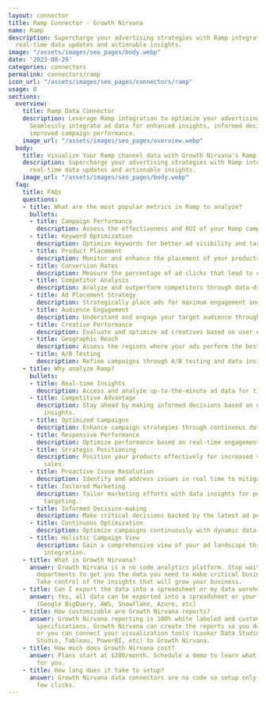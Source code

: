 ```yaml
---
layout: connector
title: Ramp Connector - Growth Nirvana
name: Ramp
description: Supercharge your advertising strategies with Ramp integration, unlocking
  real-time data updates and actionable insights.
image: "/assets/images/seo_pages/body.webp"
date: '2023-08-29'
categories: connectors
permalink: connectors/ramp
icon_url: "/assets/images/seo_pages/connectors/ramp"
usage: 0
sections:
  overview:
    title: Ramp Data Connector
    description: Leverage Ramp integration to optimize your advertising campaigns.
      Seamlessly integrate ad data for enhanced insights, informed decisions, and
      improved campaign performance.
    image_url: "/assets/images/seo_pages/overview.webp"
  body:
    title: Visualize Your Ramp channel data with Growth Nirvana's Ramp Connector
    description: Supercharge your advertising strategies with Ramp integration, unlocking
      real-time data updates and actionable insights.
    image_url: "/assets/images/seo_pages/body.webp"
  faq:
    title: FAQs
    questions:
    - title: What are the most popular metrics in Ramp to analyze?
      bullets:
      - title: Campaign Performance
        description: Assess the effectiveness and ROI of your Ramp campaigns.
      - title: Keyword Optimization
        description: Optimize keywords for better ad visibility and targeting.
      - title: Product Placement
        description: Monitor and enhance the placement of your products on Ramp.
      - title: Conversion Rates
        description: Measure the percentage of ad clicks that lead to conversions.
      - title: Competitor Analysis
        description: Analyze and outperform competitors through data-driven insights.
      - title: Ad Placement Strategy
        description: Strategically place ads for maximum engagement and reach.
      - title: Audience Engagement
        description: Understand and engage your target audience through ad interactions.
      - title: Creative Performance
        description: Evaluate and optimize ad creatives based on user engagement.
      - title: Geographic Reach
        description: Assess the regions where your ads perform the best.
      - title: A/B Testing
        description: Refine campaigns through A/B testing and data insights.
    - title: Why analyze Ramp?
      bullets:
      - title: Real-time Insights
        description: Access and analyze up-to-the-minute ad data for timely actions.
      - title: Competitive Advantage
        description: Stay ahead by making informed decisions based on data-driven
          insights.
      - title: Optimized Campaigns
        description: Enhance campaign strategies through continuous data updates.
      - title: Responsive Performance
        description: Optimize performance based on real-time engagement metrics.
      - title: Strategic Positioning
        description: Position your products effectively for increased visibility and
          sales.
      - title: Proactive Issue Resolution
        description: Identify and address issues in real time to mitigate risks.
      - title: Tailored Marketing
        description: Tailor marketing efforts with data insights for personalized
          targeting.
      - title: Informed Decision-making
        description: Make critical decisions backed by the latest ad performance data.
      - title: Continuous Optimization
        description: Optimize campaigns continuously with dynamic data updates.
      - title: Holistic Campaign View
        description: Gain a comprehensive view of your ad landscape through real-time
          integration.
    - title: What is Growth Nirvana?
      answer: Growth Nirvana is a no code analytics platform. Stop waiting for other
        departments to get you the data you need to make critical business decisions.
        Take control of the insights that will grow your business.
    - title: Can I export the data into a spreadsheet or my data warehouse?
      answer: Yes, all data can be exported into a spreadsheet or your data warehouse
        (Google BigQuery, AWS, Snowflake, Azure, etc)
    - title: How customizable are Growth Nirvana reports?
      answer: Growth Nirvana reporting is 100% white labeled and customized to your
        specifications. Growth Nirvana can create the reports so you don’t have to
        or you can connect your visualization tools (Looker Data Studio/Google Data
        Studio, Tableau, PowerBI, etc) to Growth Nirvana.
    - title: How much does Growth Nirvana cost?
      answer: Plans start at $200/month. Schedule a demo to learn what plan is best
        for you.
    - title: How long does it take to setup?
      answer: Growth Nirvana data connectors are no code so setup only requires a
        few clicks.
---
```

